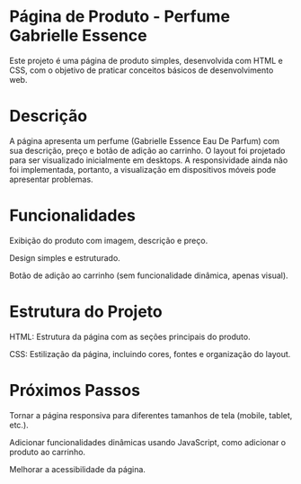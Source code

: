 
<h1>Página de Produto - Perfume Gabrielle Essence</h1>
<p>Este projeto é uma página de produto simples, desenvolvida com HTML e CSS, com o objetivo de praticar conceitos básicos de desenvolvimento web.</p>

<h1>Descrição</h1>
<p>A página apresenta um perfume (Gabrielle Essence Eau De Parfum) com sua descrição, preço e botão de adição ao carrinho. O layout foi projetado para ser visualizado inicialmente em desktops. A responsividade ainda não foi implementada, portanto, a visualização em dispositivos móveis pode apresentar problemas.</p>

<h1>Funcionalidades</h1>
<p>Exibição do produto com imagem, descrição e preço.</p>
<p>Design simples e estruturado.</p>
<p>Botão de adição ao carrinho (sem funcionalidade dinâmica, apenas visual).</p>

<h1>Estrutura do Projeto</h1>
<p>HTML: Estrutura da página com as seções principais do produto.</p>
<p>CSS: Estilização da página, incluindo cores, fontes e organização do layout.</p>

<h1>Próximos Passos</h1>
<p>Tornar a página responsiva para diferentes tamanhos de tela (mobile, tablet, etc.).</p>
<p>Adicionar funcionalidades dinâmicas usando JavaScript, como adicionar o produto ao carrinho.</p>
<p>Melhorar a acessibilidade da página.</p>
